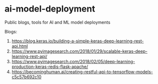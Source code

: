 # ai-model-deployment
Public blogs, tools for AI and ML model deployments

Blogs:

1. https://blog.keras.io/building-a-simple-keras-deep-learning-rest-api.html
2. https://www.pyimagesearch.com/2018/01/29/scalable-keras-deep-learning-rest-api/
3. https://www.pyimagesearch.com/2018/02/05/deep-learning-production-keras-redis-flask-apache/
4. https://becominghuman.ai/creating-restful-api-to-tensorflow-models-c5c57b692c10
